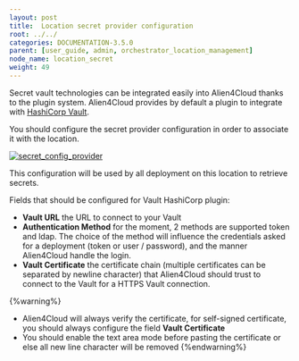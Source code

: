 ```yaml
---
layout: post
title:  Location secret provider configuration
root: ../../
categories: DOCUMENTATION-3.5.0
parent: [user_guide, admin, orchestrator_location_management]
node_name: location_secret
weight: 49
---
```


Secret vault technologies can be integrated easily into Alien4Cloud thanks to the plugin system. Alien4Cloud provides by default a plugin to integrate with [HashiCorp Vault](https://www.vaultproject.io/).

You should configure the secret provider configuration in order to associate it with the location.

[![secret_config_provider](../../images/3.4.0/user_guide/secret/secret_config_provider.png)](../../images/3.4.0/user_guide/secret/secret_config_provider.png)

This configuration will be used by all deployment on this location to retrieve secrets.

Fields that should be configured for Vault HashiCorp plugin:

- **Vault URL** the URL to connect to your Vault
- **Authentication Method** for the moment, 2 methods are supported token and ldap. The choice of the method will influence the credentials asked for a deployment (token or user / password), and the manner Alien4Cloud handle the login.
- **Vault Certificate** the certificate chain (multiple certificates can be separated by newline character) that Alien4Cloud should trust to connect to the Vault for a HTTPS Vault connection.

{%warning%}
- Alien4Cloud will always verify the certificate, for self-signed certificate, you should always configure the field **Vault Certificate**
- You should enable the text area mode before pasting the certificate or else all new line character will be removed
{%endwarning%}
